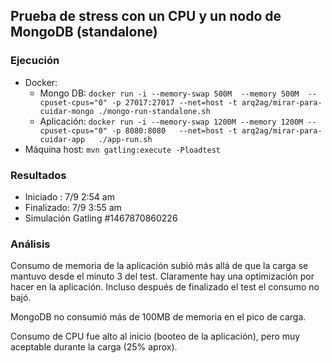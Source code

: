 ## Prueba de stress con un CPU y un nodo de MongoDB (standalone)

### Ejecución

* Docker:
  * Mongo DB:   `docker run -i --memory-swap 500M  --memory 500M  --cpuset-cpus="0" -p 27017:27017 --net=host -t arq2ag/mirar-para-cuidar-mongo ./mongo-run-standalone.sh`
  * Aplicación: `docker run -i --memory-swap 1200M --memory 1200M --cpuset-cpus="0" -p 8080:8080   --net=host -t arq2ag/mirar-para-cuidar-app   ./app-run.sh`
* Máquina host: `mvn gatling:execute -Ploadtest`

### Resultados

* Iniciado  : 7/9 2:54 am
* Finalizado: 7/9 3:55 am
* Simulación Gatling \#1467870860226

### Análisis

Consumo de memoria de la aplicación subió más allá de que la carga se mantuvo desde el minuto 3 del test.
Claramente hay una optimización por hacer en la aplicación. Incluso después de finalizado el test el consumo
no bajó.

MongoDB no consumió más de 100MB de memoria en el pico de carga.

Consumo de CPU fue alto al inicio (booteo de la aplicación), pero muy aceptable durante la carga (25% aprox).
